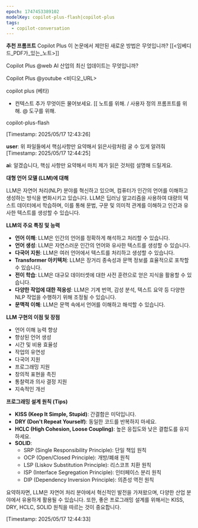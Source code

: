 ```yaml
---
epoch: 1747453389102
modelKey: copilot-plus-flash|copilot-plus
tags:
  - copilot-conversation
---
```



**추천 프롬프트**
Copilot Plus
이 논문에서 제안된 새로운 방법은 무엇입니까?
[[<임베디드_PDF가_있는_노트>]]

Copilot Plus
@web AI 산업의 최신 업데이트는 무엇입니까?

Copilot Plus
@youtube <비디오_URL>

copilot plus (베타)
+ 컨텍스트 추가
무엇이든 물어보세요. [[ 노트를 위해. / 사용자 정의 프롬프트를 위해. @ 도구를 위해.

copilot-plus-flash

[Timestamp: 2025/05/17 12:43:26]

**user**: 위 파일들에서 핵심사항만 요약해서 읽은사람처럼 굴 수 있게 알려줘
[Timestamp: 2025/05/17 12:44:25]

**ai**: 알겠습니다, 핵심 사항만 요약해서 마치 제가 읽은 것처럼 설명해 드릴게요.

**대형 언어 모델 (LLM)에 대해**

LLM은 자연어 처리(NLP) 분야를 혁신하고 있으며, 컴퓨터가 인간의 언어를 이해하고 생성하는 방식을 변화시키고 있습니다. LLM은 딥러닝 알고리즘을 사용하여 대량의 텍스트 데이터에서 학습하며, 이를 통해 문법, 구문 및 의미적 관계를 이해하고 인간과 유사한 텍스트를 생성할 수 있습니다.

**LLM의 주요 특징 및 능력**

*   **언어 이해**: LLM은 인간의 언어를 정확하게 해석하고 처리할 수 있습니다.
*   **언어 생성**: LLM은 자연스러운 인간의 언어와 유사한 텍스트를 생성할 수 있습니다.
*   **다국어 지원**: LLM은 여러 언어에서 텍스트를 처리하고 생성할 수 있습니다.
*   **Transformer 아키텍처**: LLM은 장거리 종속성과 문맥 정보를 효율적으로 포착할 수 있습니다.
*   **전이 학습**: LLM은 대규모 데이터셋에 대한 사전 훈련으로 얻은 지식을 활용할 수 있습니다.
*   **다양한 작업에 대한 적응성**: LLM은 기계 번역, 감성 분석, 텍스트 요약 등 다양한 NLP 작업을 수행하기 위해 조정될 수 있습니다.
*   **문맥적 이해**: LLM은 문맥 속에서 언어를 이해하고 해석할 수 있습니다.

**LLM 구현의 이점 및 장점**

*   언어 이해 능력 향상
*   향상된 언어 생성
*   시간 및 비용 효율성
*   작업의 유연성
*   다국어 지원
*   프로그래밍 지원
*   창의적 표현을 촉진
*   통찰력과 의사 결정 지원
*   지속적인 개선

**프로그래밍 설계 원칙 (Tips)**

*   **KISS (Keep It Simple, Stupid)**: 간결함은 미덕입니다.
*   **DRY (Don't Repeat Yourself)**: 동일한 코드를 반복하지 마세요.
*   **HCLC (High Cohesion, Loose Coupling)**: 높은 응집도와 낮은 결합도를 유지하세요.
*   **SOLID**:
    *   SRP (Single Responsibility Principle): 단일 책임 원칙
    *   OCP (Open/Closed Principle): 개방/폐쇄 원칙
    *   LSP (Liskov Substitution Principle): 리스코프 치환 원칙
    *   ISP (Interface Segregation Principle): 인터페이스 분리 원칙
    *   DIP (Dependency Inversion Principle): 의존성 역전 원칙

요약하자면, LLM은 자연어 처리 분야에서 혁신적인 발전을 가져왔으며, 다양한 산업 분야에서 유용하게 활용될 수 있습니다. 또한, 좋은 프로그래밍 설계를 위해서는 KISS, DRY, HCLC, SOLID 원칙을 따르는 것이 중요합니다.

[Timestamp: 2025/05/17 12:44:33]

